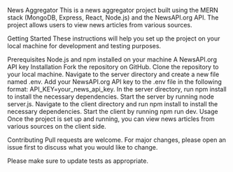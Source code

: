News Aggregator
This is a news aggregator project built using the MERN stack (MongoDB, Express, React, Node.js) and the NewsAPI.org API. The project allows users to view news articles from various sources.

Getting Started
These instructions will help you set up the project on your local machine for development and testing purposes.

Prerequisites
Node.js and npm installed on your machine
A NewsAPI.org API key
Installation
Fork the repository on GitHub.
Clone the repository to your local machine.
Navigate to the server directory and create a new file named .env.
Add your NewsAPI.org API key to the .env file in the following format: API_KEY=your_news_api_key.
In the server directory, run npm install to install the necessary dependencies.
Start the server by running node server.js.
Navigate to the client directory and run npm install to install the necessary dependencies.
Start the client by running npm run dev.
Usage
Once the project is set up and running, you can view news articles from various sources on the client side.

Contributing
Pull requests are welcome. For major changes, please open an issue first to discuss what you would like to change.

Please make sure to update tests as appropriate.